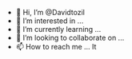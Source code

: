 - 👋 Hi, I’m @Davidtozil
- 👀 I’m interested in ...
- 🌱 I’m currently learning ...
- 💞️ I’m looking to collaborate on ...
- 📫 How to reach me ...
It
<!---
Davidtozil/Davidtozil is a ✨ special ✨ repository because its `README.md` (this file) appears on your GitHub profile.
You can click the Preview link to take a look at your changes.
--->
